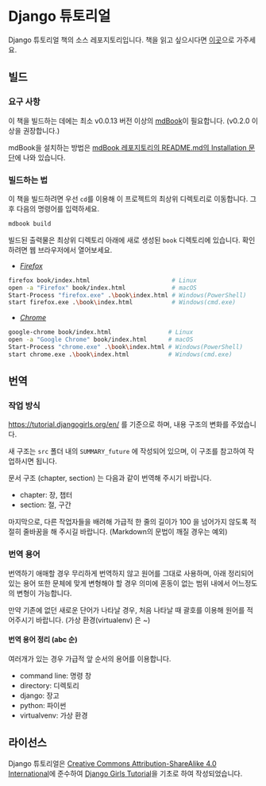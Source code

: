 # Django 튜토리얼

Django 튜토리얼 책의 소스 레포지토리입니다.
책을 읽고 싶으시다면 [이곳](https://oslint.github.io/books/django-tutorial)으로 가주세요.

## 빌드

### 요구 사항

이 책을 빌드하는 데에는 최소 v0.0.13 버전 이상의 [mdBook](https://github.com/rust-lang-nursery/mdBook)이 필요합니다. (v0.2.0 이상을 권장합니다.)

mdBook을 설치하는 방법은 [mdBook 레포지토리의 README.md의 Installation 문단](https://github.com/rust-lang-nursery/mdBook/blob/master/README.md#installation)에 나와 있습니다.

### 빌드하는 법

이 책을 빌드하려면 우선 `cd`를 이용해 이 프로젝트의 최상위 디렉토리로 이동합니다. 그 후 다음의 명령어를 입력하세요.

```bash
mdbook build
```

빌드된 출력물은 최상위 디렉토리 아래에 새로 생성된 `book` 디렉토리에 있습니다. 확인하려면 웹 브라우저에서 열어보세요.

- *[Firefox](https://mozilla.org/firefox/new/)*

```bash
firefox book/index.html                       # Linux
open -a "Firefox" book/index.html             # macOS
Start-Process "firefox.exe" .\book\index.html # Windows(PowerShell)
start firefox.exe .\book\index.html           # Windows(cmd.exe)
```

- *[Chrome](https://www.google.com/chrome/)*

``` bash
google-chrome book/index.html                # Linux
open -a "Google Chrome" book/index.html      # macOS
Start-Process "chrome.exe" .\book\index.html # Windows(PowerShell)
start chrome.exe .\book\index.html           # Windows(cmd.exe)
```

## 번역

### 작업 방식

<https://tutorial.djangogirls.org/en/> 를 기준으로 하며, 내용 구조의 변화를 주었습니다.

새 구조는 `src` 폴더 내의 `SUMMARY_future` 에 작성되어 있으며,
이 구조를 참고하여 작업하시면 됩니다.

문서 구조 (chapter, section) 는 다음과 같이 번역해 주시기 바랍니다.

- chapter: 장, 챕터
- section: 절, 구간

마지막으로, 다른 작업자들을 배려해 가급적 한 줄의 길이가 100 을 넘어가지 않도록
적절히 줄바꿈을 해 주시길 바랍니다. (Markdown의 문법이 깨질 경우는 예외)

### 번역 용어

번역하기 애매할 경우 무리하게 번역하지 않고 원어를 그대로 사용하며,
아래 정리되어 있는 용어 또한 문체에 맞게 변형해야 할 경우
의미에 혼동이 없는 범위 내에서 어느정도의 변형이 가능합니다.

만약 기존에 없던 새로운 단어가 나타날 경우, 처음 나타날 때 괄호를 이용해
원어를 적어주시기 바랍니다. (가상 환경(virtualenv) 은 ~)

#### 번역 용어 정리 (abc 순)

여러개가 있는 경우 가급적 앞 순서의 용어를 이용합니다.

- command line: 명령 창
- directory: 디렉토리
- django: 장고
- python: 파이썬
- virtualvenv: 가상 환경

## 라이선스

Django 튜토리얼은 [Creative Commons Attribution-ShareAlike 4.0 International](https://creativecommons.org/licenses/by-sa/4.0/)에 준수하여 [Django Girls Tutorial](https://github.com/DjangoGirls/tutorial)을 기초로 하여 작성되었습니다.